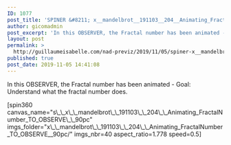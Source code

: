 ```yaml
---
ID: 1077
post_title: 'SPINER &#8211; x__mandelbrot__191103__204__Animating_FractalNumber_TO_OBSERVE__90pc'
author: gicomadmin
post_excerpt: 'In this OBSERVER, the Fractal number has been animated - Goal:  Understand what the fractal number does.'
layout: post
permalink: >
  http://guillaumeisabelle.com/nad-previz/2019/11/05/spiner-x__mandelbrot__191103__204__animating_fractalnumber_to_observe__90pc/
published: true
post_date: 2019-11-05 14:41:08
---
```

<!-- wp:paragraph -->

In this OBSERVER, the Fractal number has been animated - Goal: Understand what the fractal number does.

<!-- /wp:paragraph -->

<!-- wp:shortcode --> [spin360 canvas_name="s\_\_x\_\_mandelbrot\_\_191103\_\_204\_\_Animating_FractalNumber_TO_OBSERVE\_\_90pc" imgs_folder="x\_\_mandelbrot\_\_191103\_\_204\_\_Animating_FractalNumber_TO_OBSERVE__90pc/" imgs_nbr=40 aspect_ratio=1.778 speed=0.5] 

<!-- /wp:shortcode -->